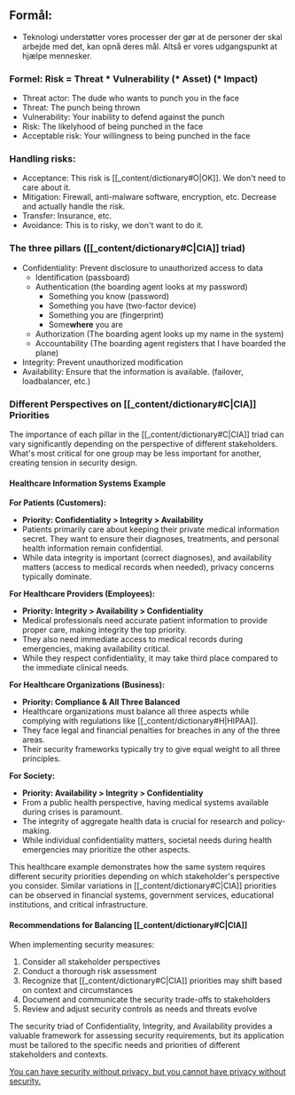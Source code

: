 ## Formål: 
- Teknologi understøtter vores processer der gør at de personer der skal arbejde med det, kan opnå deres mål. Altså er vores udgangspunkt at hjælpe mennesker.

### Formel: Risk = Threat * Vulnerability (* Asset) (* Impact)
- Threat actor: The dude who wants to punch you in the face
- Threat: The punch being thrown
- Vulnerability: Your inability to defend against the punch
- Risk: The likelyhood of being punched in the face
- Acceptable risk: Your willingness to being punched in the face

### Handling risks:
- Acceptance: This risk is [[_content/dictionary#O|OK]]. We don't need to care about it.
- Mitigation: Firewall, anti-malware software, encryption, etc. Decrease and actually handle the risk.
- Transfer: Insurance, etc.
- Avoidance: This is to risky, we don't want to do it.

### The three pillars ([[_content/dictionary#C|CIA]] triad)
- Confidentiality: Prevent disclosure to unauthorized access to data
  - Identification (passboard)
  - Authentication (the boarding agent looks at my password)
    - Something you know (password)
    - Something you have (two-factor device)
    - Something you are (fingerprint) 
    - Some**where** you are
  - Authorization (The boarding agent looks up my name in the system)
  - Accountability (The boarding agent registers that I have boarded the plane)
- Integrity: Prevent unauthorized modification
- Availability: Ensure that the information is available. (failover, loadbalancer, etc.)

### Different Perspectives on [[_content/dictionary#C|CIA]] Priorities

The importance of each pillar in the [[_content/dictionary#C|CIA]] triad can vary significantly depending on the perspective of different stakeholders. What's most critical for one group may be less important for another, creating tension in security design.

#### Healthcare Information Systems Example

**For Patients (Customers):**
- **Priority: Confidentiality > Integrity > Availability**
- Patients primarily care about keeping their private medical information secret. They want to ensure their diagnoses, treatments, and personal health information remain confidential.
- While data integrity is important (correct diagnoses), and availability matters (access to medical records when needed), privacy concerns typically dominate.

**For Healthcare Providers (Employees):**
- **Priority: Integrity > Availability > Confidentiality**
- Medical professionals need accurate patient information to provide proper care, making integrity the top priority.
- They also need immediate access to medical records during emergencies, making availability critical.
- While they respect confidentiality, it may take third place compared to the immediate clinical needs.

**For Healthcare Organizations (Business):**
- **Priority: Compliance & All Three Balanced**
- Healthcare organizations must balance all three aspects while complying with regulations like [[_content/dictionary#H|HIPAA]].
- They face legal and financial penalties for breaches in any of the three areas.
- Their security frameworks typically try to give equal weight to all three principles.

**For Society:**
- **Priority: Availability > Integrity > Confidentiality**
- From a public health perspective, having medical systems available during crises is paramount.
- The integrity of aggregate health data is crucial for research and policy-making.
- While individual confidentiality matters, societal needs during health emergencies may prioritize the other aspects.

This healthcare example demonstrates how the same system requires different security priorities depending on which stakeholder's perspective you consider. Similar variations in [[_content/dictionary#C|CIA]] priorities can be observed in financial systems, government services, educational institutions, and critical infrastructure.

#### Recommendations for Balancing [[_content/dictionary#C|CIA]]

When implementing security measures:
1. Consider all stakeholder perspectives
2. Conduct a thorough risk assessment
3. Recognize that [[_content/dictionary#C|CIA]] priorities may shift based on context and circumstances
4. Document and communicate the security trade-offs to stakeholders
5. Review and adjust security controls as needs and threats evolve

The security triad of Confidentiality, Integrity, and Availability provides a valuable framework for assessing security requirements, but its application must be tailored to the specific needs and priorities of different stakeholders and contexts.

[You can have security without privacy, but you cannot have privacy without security.](https://www.differencebetween.net/technology/internet/difference-between-security-and-privacy/#:~:text=While%20security%20and%20privacy%20are%20interdependent%2C%20security%20can,privacy%20but%20privacy%20cannot%20be%20achieved%20without%20security) 